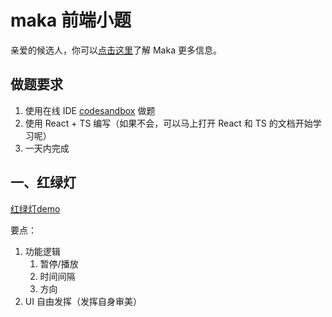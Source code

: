 # maka 前端小题

亲爱的候选人，你可以[点击这里](./intro.md)了解 Maka 更多信息。

## 做题要求

1. 使用在线 IDE [codesandbox](https://codesandbox.io/) 做题
2. 使用 React + TS 编写（如果不会，可以马上打开 React 和 TS 的文档开始学习呢）
3. 一天内完成

## 一、红绿灯

[红绿灯demo](./traffic-light.html)

要点：

1. 功能逻辑
   1. 暂停/播放
   2. 时间间隔
   3. 方向
2. UI 自由发挥（发挥自身审美）

<!-- ## 二、矩形判断

已知四个坐标点，计算这四个点是否可以组成一个矩形

```ts
// Point 数据结构如下 
interface Point {
   x: number;
   y: number; 
}

// 请实现以下函数:
// 注意: 以下 points 不一定有序
function isRectangle(points: Point[]): boolean;
```

## 三、星星

实现一个星星 -->
